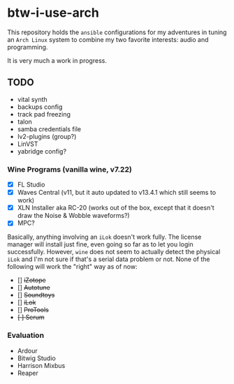 # btw-i-use-arch

This repository holds the `ansible` configurations for my adventures in tuning an `Arch Linux` system to combine my two favorite interests: audio and programming.

It is very much a work in progress.

## TODO
- vital synth
- backups config
- track pad freezing
- talon
- samba credentials file
- lv2-plugins (group?)
- LinVST
- yabridge config?

### Wine Programs (vanilla wine, v7.22)
- [x] FL Studio
- [x] Waves Central (v11, but it auto updated to v13.4.1 which still seems to work) 
- [x] XLN Installer aka RC-20 (works out of the box, except that it doesn't draw the Noise & Wobble waveforms?)
- [x] MPC?

Basically, anything involving an `iLok` doesn't work fully. The license manager will install just fine, even going so far as to let you login successfully. However, `wine` does not seem to actually detect the physical `iLok` and I'm not sure if that's a serial data problem or not. None of the following will work the "right" way as of now:
- [] ~~iZotope~~
- [] ~~Autotune~~
- [] ~~Soundtoys~~
- [] ~~iLok~~
- [] ~~ProTools~~
- ~~[ ] Serum~~

### Evaluation
- Ardour
- Bitwig Studio
- Harrison Mixbus
- Reaper
